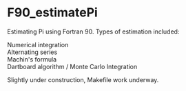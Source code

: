 # F90_estimatePi
Estimating Pi using Fortran 90.  Types of estimation included: </br> 

Numerical integration </br>
Alternating series</br> 
Machin's formula </br>
Dartboard algorithm / Monte Carlo Integration </br>

Slightly under construction, Makefile work underway.
